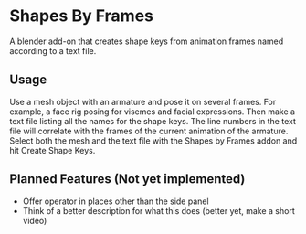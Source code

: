 # Shapes By Frames
 A blender add-on that creates shape keys from animation frames named according to a text file.


## Usage
 Use a mesh object with an armature and pose it on several frames. For example, a face rig posing for visemes and facial expressions. Then make a text file listing all the names for the shape keys. The line numbers in the text file will correlate with the frames of the current animation of the armature. Select both the mesh and the text file with the Shapes by Frames addon and hit Create Shape Keys.


## Planned Features (Not yet implemented)
* Offer operator in places other than the side panel
* Think of a better description for what this does (better yet, make a short video)
